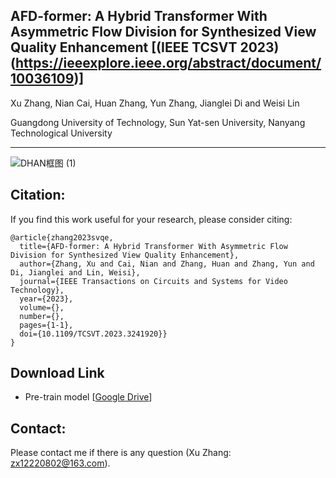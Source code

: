 ## AFD-former: A Hybrid Transformer With Asymmetric Flow Division for Synthesized View Quality Enhancement [(IEEE TCSVT 2023)(https://ieeexplore.ieee.org/abstract/document/10036109)]
Xu Zhang, Nian Cai, Huan Zhang, Yun Zhang, Jianglei Di and Weisi Lin

Guangdong University of Technology, Sun Yat-sen University, Nanyang Technological University
***
![DHAN框图 (1)](https://user-images.githubusercontent.com/93698474/219914969-265f1ae7-37f5-4acf-815c-7a91f858e407.png)

## Citation:
If you find this work useful for your research, please consider citing:
```
@article{zhang2023svqe,
  title={AFD-former: A Hybrid Transformer With Asymmetric Flow Division for Synthesized View Quality Enhancement},
  author={Zhang, Xu and Cai, Nian and Zhang, Huan and Zhang, Yun and Di, Jianglei and Lin, Weisi},
  journal={IEEE Transactions on Circuits and Systems for Video Technology},
  year={2023},
  volume={},
  number={},
  pages={1-1},
  doi={10.1109/TCSVT.2023.3241920}}
}
```
## Download Link
- Pre-train model [[Google Drive](https://drive.google.com/drive/folders/1MY0spqtkWaPDPK0Yjb2CmM1QczI1yh-Y)]
## Contact:
Please contact me if there is any question (Xu Zhang: zx12220802@163.com).
